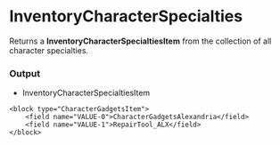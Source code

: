 # InventoryCharacterSpecialties

Returns a **InventoryCharacterSpecialtiesItem** from the collection of all character specialties.

### Output

-   InventoryCharacterSpecialtiesItem

```blockly
<block type="CharacterGadgetsItem">
    <field name="VALUE-0">CharacterGadgetsAlexandria</field>
    <field name="VALUE-1">RepairTool_ALX</field>
</block>
```
